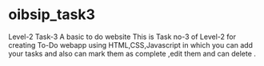 # oibsip_task3
Level-2 Task-3 A basic to do website
This is Task no-3 of Level-2 for creating To-Do webapp using HTML,CSS,Javascript in which you can add your tasks and also can mark them as complete ,edit them and can delete .
